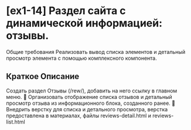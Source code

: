 
# [ex1-14] Раздел сайта с динамической информацией: отзывы.

Общие требования
Реализовать вывод списка элементов и детальный просмотр элемента с помощью
комплексного компонента.

## Краткое Описание

Создать раздел Отзывы (/rew/), добавить на него ссылку в главном меню.
 Организовать отображение списка отзывов и детальный просмотр отзыва из
информационного блока, созданного ранее.
 Внедрить верстку для списка и детального просмотра, верстка предоставлена в материалах,
файлы reviews-detail.html и reviews-list.html
